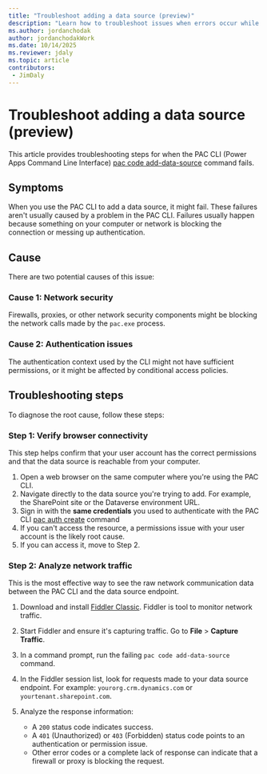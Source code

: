 ```yaml
---
title: "Troubleshoot adding a data source (preview)"
description: "Learn how to troubleshoot issues when errors occur while adding a datasource using the PAC CLI pac code add-data-source command."
ms.author: jordanchodak
author: jordanchodakWork
ms.date: 10/14/2025
ms.reviewer: jdaly
ms.topic: article
contributors:
 - JimDaly
---
```

# Troubleshoot adding a data source (preview)

This article provides troubleshooting steps for when the PAC CLI (Power Apps Command Line Interface)  [pac code add-data-source](/power-platform/developer/cli/reference/code#pac-code-add-data-source) command fails.

## Symptoms

When you use the PAC CLI to add a data source, it might fail. These failures aren't usually caused by a problem in the PAC CLI. Failures usually happen because something on your computer or network is blocking the connection or messing up authentication.

## Cause

There are two potential causes of this issue:

### Cause 1: Network security

Firewalls, proxies, or other network security components might be blocking the network calls made by the `pac.exe` process.

### Cause 2: Authentication issues

The authentication context used by the CLI might not have sufficient permissions, or it might be affected by conditional access policies.

## Troubleshooting steps

To diagnose the root cause, follow these steps:

### Step 1: Verify browser connectivity

This step helps confirm that your user account has the correct permissions and that the data source is reachable from your computer.

1. Open a web browser on the same computer where you're using the PAC CLI.
1. Navigate directly to the data source you're trying to add. For example, the SharePoint site or the Dataverse environment URL.
1. Sign in with the **same credentials** you used to authenticate with the PAC CLI [pac auth create](/power-platform/developer/cli/reference/auth#pac-auth-create) command
1. If you can't access the resource, a permissions issue with your user account is the likely root cause.
1. If you can access it, move to Step 2.

### Step 2: Analyze network traffic

This is the most effective way to see the raw network communication data between the PAC CLI and the data source endpoint.

1. Download and install [Fiddler Classic](https://www.telerik.com/fiddler/fiddler-classic). Fiddler is tool to monitor network traffic.
1. Start Fiddler and ensure it's capturing traffic. Go to **File** > **Capture Traffic**.
1. In a command prompt, run the failing `pac code add-data-source` command.
1. In the Fiddler session list, look for requests made to your data source endpoint. For example: `yourorg.crm.dynamics.com` or `yourtenant.sharepoint.com`.
1. Analyze the response information:

    - A `200` status code indicates success.
    - A `401` (Unauthorized) or `403` (Forbidden) status code points to an authentication or permission issue.
    - Other error codes or a complete lack of response can indicate that a firewall or proxy is blocking the request.
